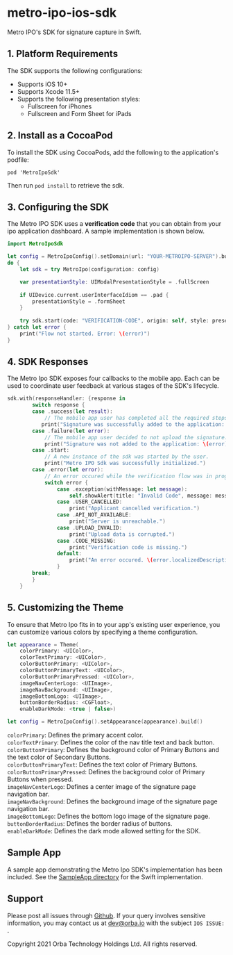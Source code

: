 # metro-ipo-ios-sdk
Metro IPO's SDK for signature capture in Swift.

## 1. Platform Requirements

The SDK supports the following configurations:
- Supports iOS 10+
- Supports Xcode 11.5+
- Supports the following presentation styles:
    - Fullscreen for iPhones
    - Fullscreen and Form Sheet for iPads


## 2. Install as a CocoaPod

To install the SDK using CocoaPods, add the following to the application's podfile:

```
pod 'MetroIpoSdk'
```

Then run `pod install` to retrieve the sdk.

## 3. Configuring the SDK

The Metro IPO SDK uses a **verification code** that you can obtain from your ipo application dashboard. A sample implementation is shown below.

```swift
import MetroIpoSdk

let config = MetroIpoConfig().setDomain(url: "YOUR-METROIPO-SERVER").build() // Domain/Hostname should be added without "https://" or trailing slash e.g metroipo.com
do {
    let sdk = try MetroIpo(configuration: config)

    var presentationStyle: UIModalPresentationStyle = .fullScreen
            
    if UIDevice.current.userInterfaceIdiom == .pad {
        presentationStyle = .formSheet
    }
    
    try sdk.start(code: "VERIFICATION-CODE", origin: self, style: presentationStyle)
} catch let error {
    print("Flow not started. Error: \(error)")
}
```

## 4. SDK Responses

The Metro Ipo SDK exposes four callbacks to the mobile app. Each can be used to coordinate user feedback at various stages of the SDK's lifecycle.

```swift
sdk.with(responseHandler: {response in
        switch response {
        case .success(let result):
            // The mobile app user has completed all the required steps and is returned to the view that initiated the SDK.
           print("Signature was successfully added to the application: \(result)")
        case .failure(let error):
            // The mobile app user decided to not upload the signature.
            print("Signature was not added to the application: \(error)")
        case .start:
            // A new instance of the sdk was started by the user.
            print("Metro IPO Sdk was successfully initialized.")
        case .error(let error):
            // An error occured while the verification flow was in progress.
            switch error {
                case .exception(withMessage: let message):
                    self.showAlert(title: "Invalid Code", message: message)
                case .USER_CANCELLED:
                    print("Applicant cancelled verification.")
                case .API_NOT_AVAILABLE:
                    print("Server is unreachable.")
                case .UPLOAD_INVALID:
                    print("Upload data is corrupted.")
                case .CODE_MISSING:
                    print("Verification code is missing.")
                default:
                    print("An error occured. \(error.localizedDescription)")
                }
        break;
        }
    }
```

## 5. Customizing the Theme

To ensure that Metro Ipo fits in to your app's existing user experience, you can customize various colors by specifying a theme configuration.

```swift
let appearance = Theme(
    colorPrimary: <UIColor>,
    colorTextPrimary: <UIColor>,
    colorButtonPrimary: <UIColor>,
    colorButtonPrimaryText: <UIColor>,
    colorButtonPrimaryPressed: <UIColor>,
    imageNavCenterLogo: <UIImage>,
    imageNavBackground: <UIImage>,
    imageBottomLogo: <UIImage>,
    buttonBorderRadius: <CGFloat>,
    enableDarkMode: <true | false>)

let config = MetroIpoConfig().setAppearance(appearance).build()
```

```colorPrimary```: Defines the primary accent color.\
```colorTextPrimary```: Defines the color of the nav title text and back button.\
```colorButtonPrimary```: Defines the background color of Primary Buttons and the text color of Secondary Buttons.\
```colorButtonPrimaryText```: Defines the text color of Primary Buttons.\
```colorButtonPrimaryPressed```: Defines the background color of Primary Buttons when pressed.\
```imageNavCenterLogo```: Defines a center image of the signature page navigation bar.\
```imageNavBackground```: Defines the background image of the signature page navigation bar.\
```imageBottomLogo```: Defines the bottom logo image of the signature page.\
```buttonBorderRadius```: Defines the border radius of buttons.\
```enableDarkMode```: Defines the dark mode allowed setting for the SDK.

## Sample App
A sample app demonstrating the Metro Ipo SDK's implementation has been included. See the [SampleApp directory](https://github.com/metro-ipo/metro-ipo-ios-sdk/tree/main/SampleApp) for the Swift implementation.

## Support

Please post all issues through [Github](https://github.com/metro-ipo/metro-ipo-ios-sdk/issues). If your query involves sensitive information, you may contact us at dev@orba.io with the subject `IOS ISSUE: `.

Copyright 2021 Orba Technology Holdings Ltd. All rights reserved.
